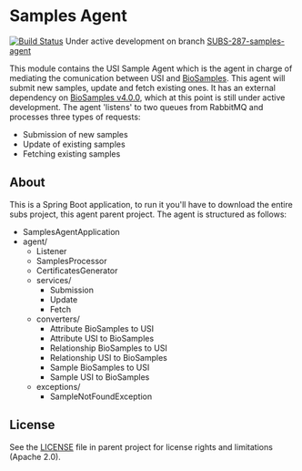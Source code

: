 # Samples Agent
[![Build Status](https://travis-ci.org/EMBL-EBI-SUBS/subs.svg?branch=SUBS-287-samples-agent)](https://travis-ci.org/EMBL-EBI-SUBS/subs)
Under active development on branch [SUBS-287-samples-agent](https://github.com/EMBL-EBI-SUBS/subs/tree/SUBS-287-samples-agent)

This module contains the USI Sample Agent which is the agent in charge of mediating the comunication between USI and [BioSamples](https://www.ebi.ac.uk/biosamples/). This agent will submit new samples, update and fetch existing ones. It has an external dependency on [BioSamples v4.0.0](https://github.com/EBIBioSamples/biosamples-v4), which at this point is still under active development. The agent 'listens' to two queues from RabbitMQ and processes  three types of requests:
- Submission of new samples
- Update of existing samples
- Fetching existing samples

## About
This is a Spring Boot application, to run it you'll have to download the entire subs project, this agent parent project.
The agent is structured as follows:

- SamplesAgentApplication
- agent/
  - Listener
  - SamplesProcessor
  - CertificatesGenerator
  - services/
    - Submission
    - Update
    - Fetch
  - converters/
    - Attribute BioSamples to USI
    - Attribute USI to BioSamples
    - Relationship BioSamples to USI
    - Relationship USI to BioSamples
    - Sample BioSamples to USI
    - Sample USI to BioSamples
  - exceptions/
    - SampleNotFoundException
    
## License
See the [LICENSE](../LICENSE) file in parent project for license rights and limitations (Apache 2.0).